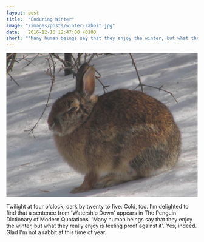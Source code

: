 ```yaml
---
layout: post
title:  "Enduring Winter"
image: "/images/posts/winter-rabbit.jpg"
date:   2016-12-16 12:47:00 +0100
short: "'Many human beings say that they enjoy the winter, but what they really enjoy is feeling proof against it'"
---
```


![A rabbit enduring the cold of winter](/images/posts/winter-rabbit.jpg)

Twilight at four o'clock, dark by twenty to five. Cold, too. I'm delighted to find that a sentence from 'Watership Down' appears in The Penguin Dictionary of Modern Quotations. 'Many human beings say that they enjoy the winter, but what they really enjoy is feeling proof against it'. Yes, indeed. Glad I'm not a rabbit at this time of year.

